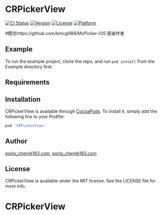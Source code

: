 # CRPickerView

[![CI Status](https://img.shields.io/travis/eonly_chen@163.com/CRPickerView.svg?style=flat)](https://travis-ci.org/eonly_chen@163.com/CRPickerView)
[![Version](https://img.shields.io/cocoapods/v/CRPickerView.svg?style=flat)](https://cocoapods.org/pods/CRPickerView)
[![License](https://img.shields.io/cocoapods/l/CRPickerView.svg?style=flat)](https://cocoapods.org/pods/CRPickerView)
[![Platform](https://img.shields.io/cocoapods/p/CRPickerView.svg?style=flat)](https://cocoapods.org/pods/CRPickerView)

#模仿https://github.com/kmcgill88/McPicker-iOS
感谢作者

## Example

To run the example project, clone the repo, and run `pod install` from the Example directory first.

## Requirements

## Installation

CRPickerView is available through [CocoaPods](https://cocoapods.org). To install
it, simply add the following line to your Podfile:

```ruby
pod 'CRPickerView'
```

## Author

eonly_chen@163.com, eonly_chen@163.com

## License

CRPickerView is available under the MIT license. See the LICENSE file for more info.
# CRPickerView
